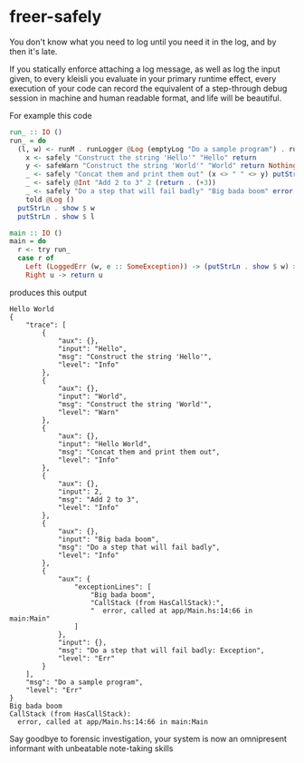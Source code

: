 # freer-safely

You don't know what you need to log until you need it in the log, and by then it's late.

If you statically enforce attaching a log message, as well as log the input given, to
every kleisli you evaluate in your primary runtime effect, every execution of your
code can record the equivalent of a step-through debug session in machine and human
readable format, and life will be beautiful.

For example this code

```haskell
run_ :: IO ()
run_ = do 
  (l, w) <- runM . runLogger @Log (emptyLog "Do a sample program") . runSafely $ do
    x <- safely "Construct the string 'Hello'" "Hello" return
    y <- safeWarn "Construct the string 'World'" "World" return Nothing
    _ <- safely "Concat them and print them out" (x <> " " <> y) putStrLn
    _ <- safely @Int "Add 2 to 3" 2 (return . (+3))
    _ <- safely "Do a step that will fail badly" "Big bada boom" error
    told @Log ()
  putStrLn . show $ w
  putStrLn . show $ l

main :: IO ()
main = do
  r <- try run_
  case r of
    Left (LoggedErr (w, e :: SomeException)) -> (putStrLn . show $ w) >> (putStrLn . show $ e)
    Right u -> return u
```

produces this output

```shell
Hello World
{
    "trace": [
        {
            "aux": {},
            "input": "Hello",
            "msg": "Construct the string 'Hello'",
            "level": "Info"
        },
        {
            "aux": {},
            "input": "World",
            "msg": "Construct the string 'World'",
            "level": "Warn"
        },
        {
            "aux": {},
            "input": "Hello World",
            "msg": "Concat them and print them out",
            "level": "Info"
        },
        {
            "aux": {},
            "input": 2,
            "msg": "Add 2 to 3",
            "level": "Info"
        },
        {
            "aux": {},
            "input": "Big bada boom",
            "msg": "Do a step that will fail badly",
            "level": "Info"
        },
        {
            "aux": {
                "exceptionLines": [
                    "Big bada boom",
                    "CallStack (from HasCallStack):",
                    "  error, called at app/Main.hs:14:66 in main:Main"
                ]
            },
            "input": {},
            "msg": "Do a step that will fail badly: Exception",
            "level": "Err"
        }
    ],
    "msg": "Do a sample program",
    "level": "Err"
}
Big bada boom
CallStack (from HasCallStack):
  error, called at app/Main.hs:14:66 in main:Main
```

Say goodbye to forensic investigation, your system is now an omnipresent informant with
unbeatable note-taking skills
